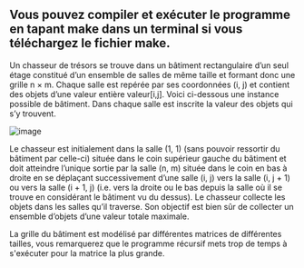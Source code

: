Vous pouvez compiler et exécuter le programme en tapant make dans un terminal si vous téléchargez le fichier make.
-----------------------------------------------------------------------------------------------------------------------------------------------------------------
Un chasseur de trésors se trouve dans un bâtiment rectangulaire d’un seul étage
constitué d’un ensemble de salles de même taille et formant donc une grille n × m.
Chaque salle est repérée par ses coordonnées (i, j) et contient des objets d’une valeur
entière valeur[i,j].
Voici ci-dessous une instance possible de bâtiment. Dans chaque salle est inscrite la
valeur des objets qui s’y trouvent.

![image](https://github.com/user-attachments/assets/9d4a4f9c-6663-46d0-9740-1f27b090f356)


Le chasseur est initialement dans la salle (1, 1) (sans pouvoir ressortir du bâtiment
par celle-ci) située dans le coin supérieur gauche du bâtiment et doit atteindre l’unique
sortie par la salle (n, m) située dans le coin en bas à droite en se déplaçant successivement
d’une salle (i, j) vers la salle (i, j + 1) ou vers la salle (i + 1, j) (i.e. vers la droite ou le
bas depuis la salle où il se trouve en considérant le bâtiment vu du dessus).
Le chasseur collecte les objets dans les salles qu’il traverse. Son objectif est bien sûr
de collecter un ensemble d’objets d’une valeur totale maximale.

La grille du bâtiment est modélisé par différentes matrices de différentes tailles, vous remarquerez que
le programme récursif mets trop de temps à s'exécuter pour la matrice la plus grande.
